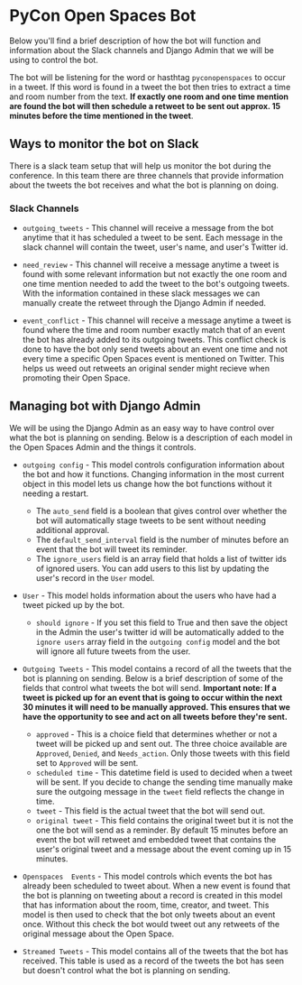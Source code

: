 # PyCon Open Spaces Bot

Below you'll find a brief description of how the bot will function and information about the Slack channels and Django Admin that we will be using to control the bot. 

The bot will be listening for the word or hasthtag `pyconopenspaces` to occur in a tweet. If this word is found in a tweet the bot then tries to extract a time and room number from the text. **If exactly one room and one time mention are found the bot will then schedule a retweet to be sent out approx. 15 minutes before the time mentioned in the tweet**. 

## Ways to monitor the bot on Slack

There is a slack team setup that will help us monitor the bot during the conference. In this team there are three channels that provide information about the tweets the bot receives and what the bot is planning on doing.

### Slack Channels
* `outgoing_tweets` - This channel will receive a message from the bot anytime that it has scheduled a tweet to be sent. Each message in the slack channel will contain the tweet, user's name, and user's Twitter id. 

* `need_review` - This channel will receive a message anytime a tweet is found with some relevant information but not exactly the one room and one time mention needed to add the tweet to the bot's outgoing tweets. With the information contained in these slack messages we can manually create the retweet through the Django Admin if needed. 

* `event_conflict` - This channel will receive a message anytime a tweet is found where the time and room number exactly match that of an event the bot has already added to its outgoing tweets. This conflict check is done to have the bot only send tweets about an event one time and not every time a specific Open Spaces event is mentioned on Twitter. This helps us weed out retweets an original sender might recieve when promoting their Open Space.

## Managing bot with Django Admin

We will be using the Django Admin as an easy way to have control over what the bot is planning on sending. Below is a description of each model in the Open Spaces Admin and the things it controls. 

* `outgoing config` - This model controls configuration information about the bot and how it functions. Changing information in the most current object in this model lets us change how the bot functions without it needing a restart. 
  * The `auto_send` field is a boolean that gives control over whether the bot will automatically stage tweets to be sent without needing additional approval.
  * The `default_send_interval` field is the number of minutes before an event that the bot will tweet its reminder.
  * The `ignore_users` field is an array field that holds a list of twitter ids of ignored users. You can add users to this list by updating the user's record in the `User` model.

* `User` - This model holds information about the users who have had a tweet picked up by the bot. 
  * `should ignore` - If you set this field to True and then save the object in the Admin the user's twitter id will be automatically added to the `ignore users` array field in the `outgoing config` model and the bot will ignore all future tweets from the user.

* `Outgoing Tweets` - This model contains a record of all the tweets that the bot is planning on sending. Below is a brief description of some of the fields that control what tweets the bot will send. **Important note: If a tweet is picked up for an event that is going to occur within the next 30 minutes it will need to be manually approved. This ensures that we have the opportunity to see and act on all tweets before they're sent.**  
  * `approved` - This is a choice field that determines whether or not a tweet will be picked up and sent out. The three choice available are `Approved`, `Denied`, and `Needs_action`. Only those tweets with this field set to `Approved` will be sent. 
  * `scheduled time` - This datetime field is used to decided when a tweet will be sent. If you decide to change the sending time manually make sure the outgoing message in the `tweet` field reflects the change in time.
  * `tweet` - This field is the actual tweet that the bot will send out.
  * `original tweet` - This field contains the original tweet but it is not the one the bot will send as a reminder. By default 15 minutes before an event the bot will retweet and embedded tweet that contains the user's original tweet and a message about the event coming up in 15 minutes.

* `Openspaces  Events` - This model controls which events the bot has already been scheduled to tweet about. When a new event is found that the bot is planning on tweeting about a record is created in this model that has information about the room, time, creator, and tweet. This model is then used to check that the bot only tweets about an event once. Without this check the bot would tweet out any retweets of the original message about the Open Space.

* `Streamed Tweets` - This model contains all of the tweets that the bot has received. This table is used as a record of the tweets the bot has seen but doesn't control what the bot is planning on sending. 
